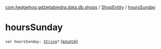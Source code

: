 [com.hedgehog.gdzietabiedra.data.db.shops](../index.md) / [ShopEntity](index.md) / [hoursSunday](./hours-sunday.md)

# hoursSunday

`var hoursSunday: `[`String`](https://kotlinlang.org/api/latest/jvm/stdlib/kotlin/-string/index.html)`?` [(source)](https://github.com/asvid/GdzieTaBiedra/tree/master/app/src/main/java/com/hedgehog/gdzietabiedra/data/repository/shops/ShopEntity.kt#L31)